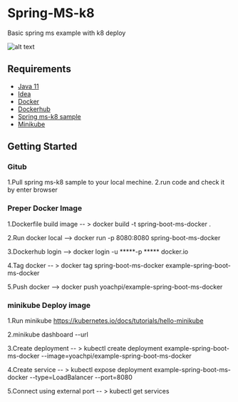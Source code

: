 # Spring-MS-k8
Basic spring ms example  with k8 deploy

![alt text](https://kubernetes.io/images/favicon.png)

## Requirements

* [Java 11](https://www.oracle.com/java/technologies/javase/jdk11-archive-downloads.html)
* [Idea](https://www.jetbrains.com/idea/)
* [Docker ](https://docs.docker.com/engine/install/)
* [Dockerhub](https://hub.docker.com/)
* [Spring ms-k8 sample](https://github.com/yoach/spring-ms-k8)
* [Minikube](https://kubernetes.io/docs/tutorials/hello-minikube/)

 
## Getting Started

### Gitub
1.Pull spring ms-k8 sample to your local mechine.
2.run code and check it by enter browser

### Preper Docker Image

1.Dockerfile build image -- > docker build -t spring-boot-ms-docker .

2.Run docker local --> docker run -p 8080:8080 spring-boot-ms-docker

3.Dockerhub login -->  docker login -u *****-p ***** docker.io

4.Tag docker -- > docker tag spring-boot-ms-docker example-spring-boot-ms-docker

5.Push docker --> docker push yoachpi/example-spring-boot-ms-docker

### minikube Deploy image 
1.Run minikube https://kubernetes.io/docs/tutorials/hello-minikube

2.minikube dashboard --url

3.Create deployment  -- > kubectl create deployment example-spring-boot-ms-docker  --image=yoachpi/example-spring-boot-ms-docker

4.Create service -- > kubectl expose deployment example-spring-boot-ms-docker --type=LoadBalancer --port=8080

5.Connect using external port  -- >  kubectl get services 


